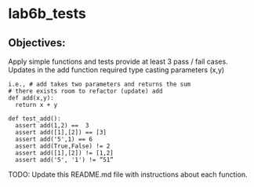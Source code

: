 # lab6b_tests

## Objectives:
Apply simple functions and tests provide at least 3 pass / fail cases.
Updates in the add function required type casting parameters (x,y)
```
i.e., # add takes two parameters and returns the sum
# there exists room to refactor (update) add
def add(x,y):
  return x + y

def test_add():
  assert add(1,2) ==  3
  assert add([1],[2]) == [3]
  assert add('5',1) == 6 
  assert add(True,False) != 2
  assert add([1],[2]) != [1,2]
  assert add('5', '1') != “51”
```
TODO: Update this README.md file with instructions about each function.
